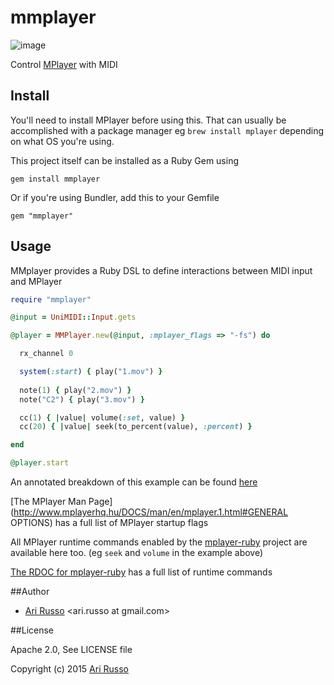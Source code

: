 # mmplayer

![image](http://i.imgur.com/Te9nymX.png)

Control [MPlayer](http://en.wikipedia.org/wiki/MPlayer) with MIDI

## Install

You'll need to install MPlayer before using this.  That can usually be accomplished with a package manager eg `brew install mplayer` depending on what OS you're using.

This project itself can be installed as a Ruby Gem using 

`gem install mmplayer` 

Or if you're using Bundler, add this to your Gemfile

`gem "mmplayer"`

## Usage

MMplayer provides a Ruby DSL to define interactions between MIDI input and MPlayer

```ruby
require "mmplayer"

@input = UniMIDI::Input.gets

@player = MMPlayer.new(@input, :mplayer_flags => "-fs") do

  rx_channel 0

  system(:start) { play("1.mov") }
  
  note(1) { play("2.mov") }
  note("C2") { play("3.mov") }

  cc(1) { |value| volume(:set, value) }
  cc(20) { |value| seek(to_percent(value), :percent) }

end

@player.start

```

An annotated breakdown of this example can be found [here](https://github.com/arirusso/mmplayer/blob/master/examples/simple.rb)

[The MPlayer Man Page](http://www.mplayerhq.hu/DOCS/man/en/mplayer.1.html#GENERAL OPTIONS) has a full list of MPlayer startup flags

All MPlayer runtime commands enabled by the [mplayer-ruby](https://rubygems.org/gems/mplayer-ruby) project are available here too. (eg `seek` and `volume` in the example above)

[The RDOC for mplayer-ruby](http://mplayer-ruby.rubyforge.org/mplayer-ruby/index.html) has a full list of runtime commands

##Author

* [Ari Russo](http://github.com/arirusso) <ari.russo at gmail.com>

##License

Apache 2.0, See LICENSE file

Copyright (c) 2015 [Ari Russo](http://arirusso.com)
